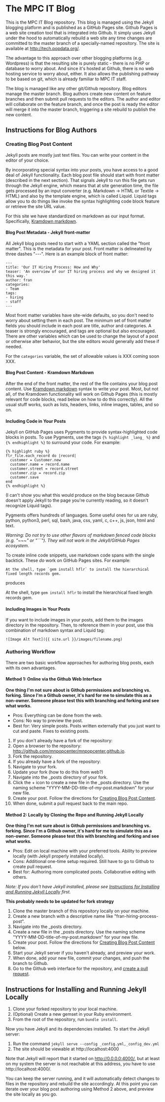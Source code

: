# The MPC IT Blog

This is the MPC IT Blog repository.  This blog is managed using the Jekyll blogging platform and is published as a GitHub Pages site.  Github Pages is a web site creation tool that is integrated into Github.  It simply uses Jekyll under the hood to automatically rebuild a web site any time changes are committed to the master branch of a specially-named repository.  The site is available at <http://tech.popdata.org/>.

The advantage to this approach over other blogging platforms (e.g. Wordpress) is that the resulting site is purely static - there is no PHP or database to worry about.  And since it's hosted at Github, there is no web hosting service to worry about, either.  It also allows the publishing pathway to be based on git, which is already familiar to MPC IT staff.

The blog is managed like any other git/Github repository.  Blog editors manage the master branch.  Blog authors create new content on feature branches and then submit pull requests to the editors.  The author and editor will collaborate on the feature branch, and once the post is ready the editor will merge it into the master branch, triggering a site rebuild to publish the new content.

## Instructions for Blog Authors

### <a name="content_reqs">Creating Blog Post Content</a>

Jekyll posts are mostly just text files.  You can write your content in the editor of your choice.

By incorporating special syntax into your posts, you have access to a good deal of Jekyll functionality.  Each blog post file should start with front matter (described in the next section).  That signals Jekyll to run this file gets run through the Jekyll engine, which means that at site generation time, the file gets processed by an input converter (e.g. Markdown -> HTML or Textile -> HTML) and also by the template engine, which is called Liquid.  Liquid tags allow you to do things like invoke the syntax highlighting code block feature or retrieve the site URL value.

For this site we have standardized on markdown as our input format.  Specifically, [Kramdown markdown](http://kramdown.gettalong.org/syntax.html).

#### Blog Post Metadata - Jekyll front-matter

All Jekyll blog posts need to start with a YAML section called the "front matter".  This is the metadata for your post.  Front matter is delineated by three dashes "---".  Here is an example block of front matter:

~~~
---
title: 'Our IT Hiring Process: How and Why'
teaser: 'An overview of our IT hiring process and why we designed it this way.' 
author: fran
categories:
- Team
tags:
- hiring
- staff
---
~~~

Most front matter variables have site-wide defaults, so you don't need to worry about setting them in each post.  The minimum set of front matter fields you should include in each post are title, author and categories.  A teaser is strongly encouraged, and tags are optional but also encouraged.  There are other variables which can be used to change the layout of a post or otherwise alter behavior, but the site editors would generally add these if needed.  

For the `categories` variable, the set of allowable values is XXX coming soon XXX.

#### Blog Post Content - Kramdown Markdown

After the end of the front matter, the rest of the file contains your blog post content.  Use [Kramdown markdown](http://kramdown.gettalong.org/syntax.html) syntax to write your post.  Most, but not all, of the Kramdown functionality will work on Github Pages (this is mostly relevant for code blocks, read below on how to do this correctly).  All the usual stuff works, such as lists, headers, links, inline images, tables, and so on.

#### Including Code in Your Posts

Jekyll on GitHub Pages uses Pygments to provide syntax-highlighted code blocks in posts.  To use Pygments, use the tags `{% highlight _lang_ %}` and `{% endhighlight %}` to surround your code.  For example:

~~~
{% highlight ruby %}
flr_file.each_record do |record|
  customer = Customer.new
  customer.name = record.name
  customer.street = record.street
  customer.zip = record.zip
  customer.save
end
{% endhighlight %}
~~~

(I can't show you what this would produce on the blog because Github doesn't apply Jekyll to the page you're currently reading, so it doesn't recognize Liquid tags).

Pygments offers hundreds of languages.  Some useful ones for us are ruby, python, python3, perl, sql, bash, java, css, yaml, c, c++, js, json, html and text.

_Warning: Do not try to use other flavors of markdown fenced code blocks (e.g. "~~~" or "```").  They will not work in the Jekyll/GitHub Pages ecosystem._

To create inline code snippets, use markdown code spans with the single backtick.  These _do_ work on GitHub Pages sites.  For example:

~~~
At the shell, type `gem install hflr` to install the hierarchical fixed length records gem.
~~~

produces

At the shell, type `gem install hflr` to install the hierarchical fixed length records gem.

#### Including Images in Your Posts

If you want to include images in your posts, add them to the images directory in the repository.  Then, to reference them in your post, use this combination of markdown syntax and Liquid tag:

`![Image Alt Text]({{ site.url }}/images/filename.png)`

### Authoring Workflow 

There are two basic workflow approaches for authoring blog posts, each with its own advantages.

#### Method 1: Online via the Github Web Interface

**One thing I'm not sure about is Github permissions and branching vs. forking.  Since I'm a Github owner, it's hard for me to simulate this as a non-owner.  Someone please test this with branching and forking and see what works.**

* Pros: Everything can be done from the web.
* Cons: No way to preview the post.
* Best for: Very simple posts. Posts written externally that you just want to cut and paste. Fixes to existing posts. 

1. If you don't already have a fork of the repository:
  1. Open a browser to the repository: <http://github.com/mnpopcenter/mnpopcenter.github.io>.
  1. Fork the repository.
1. If you already have a fork of the repository:
  1. Navigate to your fork.
  1. Update your fork (how to do this from web?)
1. Navigate into the _posts directory of your fork.
1. Click the + icon to create a new file in the _posts directory. Use the naming scheme "YYYY-MM-DD-title-of-my-post.markdown" for your new file.
1. Create your post. Follow the directions for [Creating Blog Post Content](#content_reqs).
1. When done, submit a pull request back to the main repo.

####  Method 2: Locally by Cloning the Repo and Running Jekyll Locally

**One thing I'm not sure about is Github permissions and branching vs. forking.  Since I'm a Github owner, it's hard for me to simulate this as a non-owner.  Someone please test this with branching and forking and see what works.**

* Pros: Edit on local machine with your preferred tools.  Ability to preview locally (with Jekyll properly installed locally).
* Cons: Additional one-time setup required. Still have to go to Github to create pull request.
* Best for: Authoring more complicated posts. Collaborative editing with others.  

_Note: If you don't have Jekyll installed, please see [Instructions for Installing and Running Jekyll Locally](#install) first._

**This probably needs to be updated for fork strategy**

1. Clone the master branch of this repository locally on your machine.
1. Create a new branch with a descriptive name like "fran-hiring-process-post".
1. Navigate into the _posts directory.
1. Create a new file in the _posts directory. Use the naming scheme "YYYY-MM-DD-title-of-my-post.markdown" for your new file.
1. Create your post. Follow the directions for [Creating Blog Post Content](#content_reqs) below.
1. Start your Jekyll server if you haven't already, and preview your work.
1. When done, add your new file, commit your changes, and push the branch to Github.
1. Go to the Github web interface for the repository, and [create a pull request](https://help.github.com/articles/creating-a-pull-request/). 

## <a name="install">Instructions for Installing and Running Jekyll Locally</a>

1. Clone your forked repository to your local machine.
1. (Optional) Create a new gemset in your Ruby environment.
1. From the root of the repository, run `bundle install`.

Now you have Jekyll and its dependencies installed.  To start the Jekyll server:

1. Run the command `jekyll serve --config _config.yml,_config_dev.yml`
1. The site should be viewable at http://localhost:4000

Note that Jekyll will report that it started on http://0.0.0.0:4000/, but at least on my system the server is not reachable at this address, you have to use http://localhost:4000/.  

You can keep the server running, and it will automatically detect changes to files in the repository and rebuild the site accordingly.  At this point you can iterate over your blog post authoring using Method 2 above, and preview the site locally as you go.
